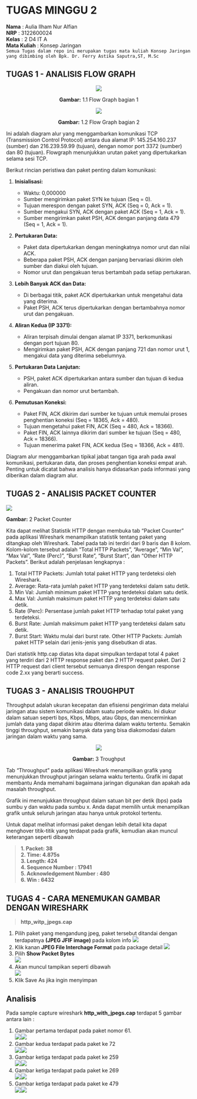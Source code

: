 # <strong>TUGAS MINGGU 2</strong>
**Nama** : Aulia Ilham Nur Alfian </br>
**NRP** : 3122600024 </br>
**Kelas** : 2 D4 IT A </br>
**Mata Kuliah** : Konsep Jaringan </br>
`Semua Tugas dalam repo ini merupakan tugas mata kuliah Konsep Jaringan yang dibimbing oleh Bpk. Dr. Ferry Astika Saputra,ST, M.Sc`

## <strong>TUGAS 1 - ANALISIS FLOW GRAPH</strong>

<div align="center">
<img src="assets/http-flow-graph-1.png">
<p><strong>Gambar:</strong> 1.1 Flow Graph bagian 1</p>
</div>
<div align="center">
<img src="assets/http-flow-graph-2.png">
<p><strong>Gambar:</strong> 1.2 Flow Graph bagian 2 </p>
</div>

Ini adalah diagram alur yang menggambarkan komunikasi TCP (Transmission Control Protocol) antara dua alamat IP: 145.254.160.237 (sumber) dan 216.239.59.99 (tujuan), dengan nomor port 3372 (sumber) dan 80 (tujuan). Flowgraph menunjukkan urutan paket yang dipertukarkan selama sesi TCP.

Berikut rincian peristiwa dan paket penting dalam komunikasi:

1. **Inisialisasi:**
    - Waktu: 0,000000
    - Sumber mengirimkan paket SYN ke tujuan (Seq = 0).
    - Tujuan merespon dengan paket SYN, ACK (Seq = 0, Ack = 1).
    - Sumber mengakui SYN, ACK dengan paket ACK (Seq = 1, Ack = 1).
    - Sumber mengirimkan paket PSH, ACK dengan panjang data 479 (Seq = 1, Ack = 1).

2. **Pertukaran Data:**
    - Paket data dipertukarkan dengan meningkatnya nomor urut dan nilai ACK.
    - Beberapa paket PSH, ACK dengan panjang bervariasi dikirim oleh sumber dan diakui oleh tujuan.
    - Nomor urut dan pengakuan terus bertambah pada setiap pertukaran.

3. **Lebih Banyak ACK dan Data:**
    - Di berbagai titik, paket ACK dipertukarkan untuk mengetahui data yang diterima.
    - Paket PSH, ACK terus dipertukarkan dengan bertambahnya nomor urut dan pengakuan.

4. **Aliran Kedua (IP 3371):**
    - Aliran terpisah dimulai dengan alamat IP 3371, berkomunikasi dengan port tujuan 80.
    - Mengirimkan paket PSH, ACK dengan panjang 721 dan nomor urut 1, mengakui data yang diterima sebelumnya.

5. **Pertukaran Data Lanjutan:**
    - PSH, paket ACK dipertukarkan antara sumber dan tujuan di kedua aliran.
    - Pengakuan dan nomor urut bertambah.

6. **Pemutusan Koneksi:**
    - Paket FIN, ACK dikirim dari sumber ke tujuan untuk memulai proses penghentian koneksi (Seq = 18365, Ack = 480).
    - Tujuan mengetahui paket FIN, ACK (Seq = 480, Ack = 18366).
    - Paket FIN, ACK lainnya dikirim dari sumber ke tujuan (Seq = 480, Ack = 18366).
    - Tujuan menerima paket FIN, ACK kedua (Seq = 18366, Ack = 481).

Diagram alur menggambarkan tipikal jabat tangan tiga arah pada awal komunikasi, pertukaran data, dan proses penghentian koneksi empat arah. Penting untuk dicatat bahwa analisis hanya didasarkan pada informasi yang diberikan dalam diagram alur.

## <strong>TUGAS 2 - ANALISIS PACKET COUNTER</strong>

<img src="./assets/statistic-http.png">
<p><strong>Gambar:</strong> 2 Packet Counter </p>

Kita dapat melihat Statistik HTTP dengan membuka tab “Packet Counter” pada aplikasi Wireshark menampilkan statistik tentang paket yang ditangkap oleh Wireshark. Tabel pada tab ini terdiri dari 9 baris dan 8 kolom. Kolom-kolom tersebut adalah “Total HTTP Packets”, “Average”, “Min Val”, “Max Val”, “Rate (Perc)”, “Burst Rate”, “Burst Start”, dan “Other HTTP Packets”. Berikut adalah penjelasan lengkapnya :

1. Total HTTP Packets: Jumlah total paket HTTP yang terdeteksi oleh Wireshark.
2. Average: Rata-rata jumlah paket HTTP yang terdeteksi dalam satu detik.
3. Min Val: Jumlah minimum paket HTTP yang terdeteksi dalam satu detik.
4. Max Val: Jumlah maksimum paket HTTP yang terdeteksi dalam satu detik.
5. Rate (Perc): Persentase jumlah paket HTTP terhadap total paket yang terdeteksi.
6. Burst Rate: Jumlah maksimum paket HTTP yang terdeteksi dalam satu detik.
7. Burst Start: Waktu mulai dari burst rate.
Other HTTP Packets: Jumlah paket HTTP selain dari jenis-jenis yang disebutkan di atas.

Dari statistik http.cap diatas kita dapat simpulkan terdapat total 4 paket yang terdiri dari 2 HTTP response paket dan 2 HTTP request paket. Dari 2 HTTP request dari client tersebut semuanya direspon dengan response code 2.xx yang berarti success.

## <strong>TUGAS 3 - ANALISIS TROUGHPUT</strong>

Throughput adalah ukuran kecepatan dan efisiensi pengiriman data melalui jaringan atau sistem komunikasi dalam suatu periode waktu. Ini diukur dalam satuan seperti bps, Kbps, Mbps, atau Gbps, dan mencerminkan jumlah data yang dapat dikirim atau diterima dalam waktu tertentu. Semakin tinggi throughput, semakin banyak data yang bisa diakomodasi dalam jaringan dalam waktu yang sama.

<div align="center">
<img src="assets/http-troughput.png">
<p><strong>Gambar:</strong> 3 Troughput</p>
</div>

Tab “Throughput” pada aplikasi Wireshark menampilkan grafik yang menunjukkan throughput jaringan selama waktu tertentu. Grafik ini dapat membantu Anda memahami bagaimana jaringan digunakan dan apakah ada masalah throughput.

Grafik ini menunjukkan throughput dalam satuan bit per detik (bps) pada sumbu y dan waktu pada sumbu x. Anda dapat memilih untuk menampilkan grafik untuk seluruh jaringan atau hanya untuk protokol tertentu.

Untuk dapat melihat informasi paket dengan lebih detail kita dapat menghover titik-titik yang terdapat pada grafik, kemudian akan muncul keterangan seperti dibawah

> **1. Packet: 38** </br>
> **2. Time: 4.875s**</br>
> **3. Length: 424**</br>
> **4. Sequence Number : 17941**</br>
> **5. Acknowledgement Number : 480**</br>
> **6. Win : 6432**

## <strong>TUGAS 4 - CARA MENEMUKAN GAMBAR DENGAN WIRESHARK</strong>

> **http_witp_jpegs.cap**

1. Pilih paket yang mengandung jpeg, paket tersebut ditandai dengan terdapatnya <strong>(JPEG JFIF image)</strong> pada kolom info <img src="./assets/gambar-package.png">
2. Klik kanan <strong>JPEG File Interchage Format</strong> pada package detail <img src="./assets/gambar-detail-package.png">
3. Pilih <strong>Show Packet Bytes</strong><br><img src="./assets/gambar-show-packet-bytes.png">
4. Akan muncul tampikan seperti dibawah<br><img src="./assets/gambar-hasil.png">
5. Klik Save As jika ingin menyimpan

## Analisis 

Pada sample capture wireshark <strong>http_with_jpegs.cap</strong> terdapat 5 gambar antara lain :

1. Gambar pertama terdapat pada paket nomor 61.<br><img src="./assets/gambar-package.png"><img src="./assets/gambar-hasil.png">
2. Gambar kedua terdapat pada paket ke 72<br><img src="./assets/paket-gambar-2.png"><img src="./assets/gambar2.png">
3. Gambar ketiga terdapat pada paket ke 259<br><img src="./assets/paket-gambar-3.png"><img src="./assets/gambar3.png">
4. Gambar ketiga terdapat pada paket ke 269<br><img src="./assets/paket-gambar-4.png"><img src="./assets/gambar4.png">
5. Gambar ketiga terdapat pada paket ke 479<br><img src="./assets/paket-gambar-5.png"><img src="./assets/gambar5.png">
